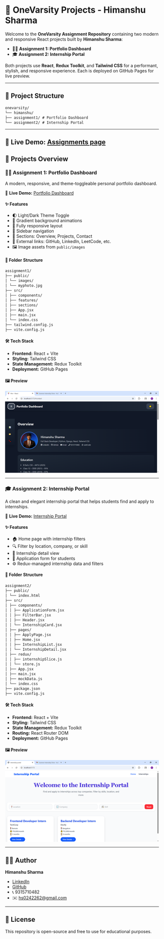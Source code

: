 # 🚀 OneVarsity Projects - Himanshu Sharma

Welcome to the **OneVarsity Assignment Repository** containing two modern and responsive React projects built by **Himanshu Sharma**:

- 🧑‍💻 **Assignment 1: Portfolio Dashboard**
- 🎓 **Assignment 2: Internship Portal**

Both projects use **React**, **Redux Toolkit**, and **Tailwind CSS** for a performant, stylish, and responsive experience. Each is deployed on GitHub Pages for live preview.

---

## 📂 Project Structure
```
onevarsity/
└── himanshu/
├── assignment1/ # Portfolio Dashboard
└── assignment2/ # Internship Portal
```
---

## 🔗 **Live Demo:** [Assignments page](https://hs024.github.io/onevarsity/)

## 📘 Projects Overview

### 🧑‍💻 Assignment 1: Portfolio Dashboard

A modern, responsive, and theme-toggleable personal portfolio dashboard.

🔗 **Live Demo:** [Portfolio Dashboard](https://hs024.github.io/PortFolio_Dashboard-himanshu/)

#### ✨ Features

- 🌓 Light/Dark Theme Toggle
- 🎨 Gradient background animations
- 📱 Fully responsive layout
- 🧭 Sidebar navigation
- 🧾 Sections: Overview, Projects, Contact
- 🔗 External links: GitHub, LinkedIn, LeetCode, etc.
- 🖼️ Image assets from `public/images`

#### 📁 Folder Structure
```
assignment1/
├── public/
│ └── images/
│ └── myphoto.jpg
├── src/
│ ├── components/
│ ├── features/
│ ├── sections/
│ ├── App.jsx
│ ├── main.jsx
│ └── index.css
├── tailwind.config.js
├── vite.config.js
```

#### 🛠️ Tech Stack

- **Frontend:** React + Vite
- **Styling:** Tailwind CSS
- **State Management:** Redux Toolkit
- **Deployment:** GitHub Pages

#### 🖼️ Preview

![Portfolio Preview](himanshu/Assignment-1/portfolio-dashboard/public/images/portfolio.png)

---

### 🎓 Assignment 2: Internship Portal

A clean and elegant internship portal that helps students find and apply to internships.

🔗 **Live Demo:** [Internship Portal](https://hs024.github.io/Internship-portal/)

#### ✨ Features

- 🏠 Home page with internship filters
- 🔍 Filter by location, company, or skill
- 📄 Internship detail view
- 🧾 Application form for students
- ⚙️ Redux-managed internship data and filters

#### 📁 Folder Structure
```
assignment2/
├── public/
│ └── index.html
├── src/
│ ├── components/
│ │ ├── ApplicationForm.jsx
│ │ ├── FilterBar.jsx
│ │ ├── Header.jsx
│ │ └── InternshipCard.jsx
│ ├── pages/
│ │ ├── ApplyPage.jsx
│ │ ├── Home.jsx
│ │ ├── InternshipList.jsx
│ │ └── InternshipDetail.jsx
│ ├── redux/
│ │ ├── internshipSlice.js
│ │ └── store.js
│ ├── App.jsx
│ ├── main.jsx
│ ├── mockData.js
│ └── index.css
├── package.json
├── vite.config.js
```

#### 🛠️ Tech Stack

- **Frontend:** React + Vite
- **Styling:** Tailwind CSS
- **State Management:** Redux Toolkit
- **Routing:** React Router DOM
- **Deployment:** GitHub Pages

#### 🖼️ Preview

![Internship Portal Preview](himanshu/Assignment-2/internship-portal/public/intern.png)

---

## 🧑‍💻 Author

**Himanshu Sharma**  
- [LinkedIn](https://www.linkedin.com/in/hs024/)  
- [GitHub](https://github.com/hs024)  
- 📞 9315710482  
- ✉️ hs0242262@gmail.com  

---

## 📜 License

This repository is open-source and free to use for educational purposes.

